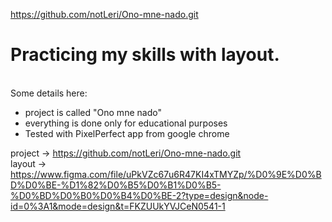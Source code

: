 https://github.com/notLeri/Ono-mne-nado.git

# Practicing my skills with layout.
<br> Some details here:
-   project is called "Ono mne nado"
-   everything is done only for educational purposes
-   Tested with PixelPerfect app from google chrome

project -> https://github.com/notLeri/Ono-mne-nado.git </br>
layout -> https://www.figma.com/file/uPkVZc67u6R47KI4xTMYZp/%D0%9E%D0%BD%D0%BE-%D1%82%D0%B5%D0%B1%D0%B5-%D0%BD%D0%B0%D0%B4%D0%BE-2?type=design&node-id=0%3A1&mode=design&t=FKZUUkYVJCeN0541-1
